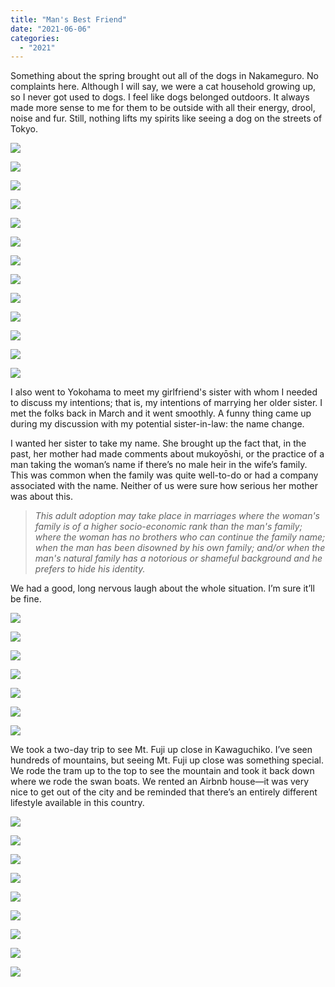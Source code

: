 ```yaml
---
title: "Man's Best Friend"
date: "2021-06-06"
categories: 
  - "2021"
---
```


Something about the spring brought out all of the dogs in Nakameguro. No complaints here. Although I will say, we were a cat household growing up, so I never got used to dogs. I feel like dogs belonged outdoors. It always made more sense to me for them to be outside with all their energy, drool, noise and fur. Still, nothing lifts my spirits like seeing a dog on the streets of Tokyo.

![](images/DSCF0849-scaled.jpg)

![](images/DSCF0938-scaled.jpg)

![](images/DSCF0264-scaled.jpg)

![](images/DSCF0780.jpg)

![](images/DSCF0957.jpg)

![](images/DSCF0991.jpg)

![](images/DSCF0074.jpg)

![](images/DSCF0212.jpg)

![](images/DSCF0810.jpg)

![](images/IMG_4939_edit-scaled.jpg)

![](images/DSCF1313-scaled.jpg)

![](images/DSCF0785-scaled.jpg)

![](images/DSCF0767-scaled.jpg)

I also went to Yokohama to meet my girlfriend's sister with whom I needed to discuss my intentions; that is, my intentions of marrying her older sister. I met the folks back in March and it went smoothly. A funny thing came up during my discussion with my potential sister-in-law: the name change.

I wanted her sister to take my name. She brought up the fact that, in the past, her mother had made comments about mukoyōshi, or the practice of a man taking the woman’s name if there’s no male heir in the wife’s family. This was common when the family was quite well-to-do or had a company associated with the name. Neither of us were sure how serious her mother was about this.

> _This adult adoption may take place in marriages where the woman's family is of a higher socio-economic rank than the man's family; where the woman has no brothers who can continue the family name; when the man has been disowned by his own family; and/or when the man's natural family has a notorious or shameful background and he prefers to hide his identity._

We had a good, long nervous laugh about the whole situation. I’m sure it’ll be fine.

![](images/DSCF1152.jpg)

![](images/DSCF0747.jpg)

![](images/DSCF0065.jpg)

![](images/DSCF0053-scaled.jpg)

![](images/DSCF1064-scaled.jpg)

![](images/DSCF0386-scaled.jpg)

![](images/IMG_4882_edit-scaled.jpg)

We took a two-day trip to see Mt. Fuji up close in Kawaguchiko. I’ve seen hundreds of mountains, but seeing Mt. Fuji up close was something special. We rode the tram up to the top to see the mountain and took it back down where we rode the swan boats. We rented an Airbnb house—it was very nice to get out of the city and be reminded that there’s an entirely different lifestyle available in this country.

![](images/IMG_4233_edit.jpg)

![](images/IMG_4328_edit-scaled.jpg)

![](images/IMG_4251_edit.jpg)

![](images/IMG_4585_edit-scaled.jpg)

![](images/IMG_5030_edit-scaled.jpg)

![](images/IMG_4300_edit.jpg)

![](images/IMG_4266_edit-scaled.jpg)

![](images/IMG_4625_edit-scaled.jpg)

![](images/IMG_5065_edit-scaled.jpg)